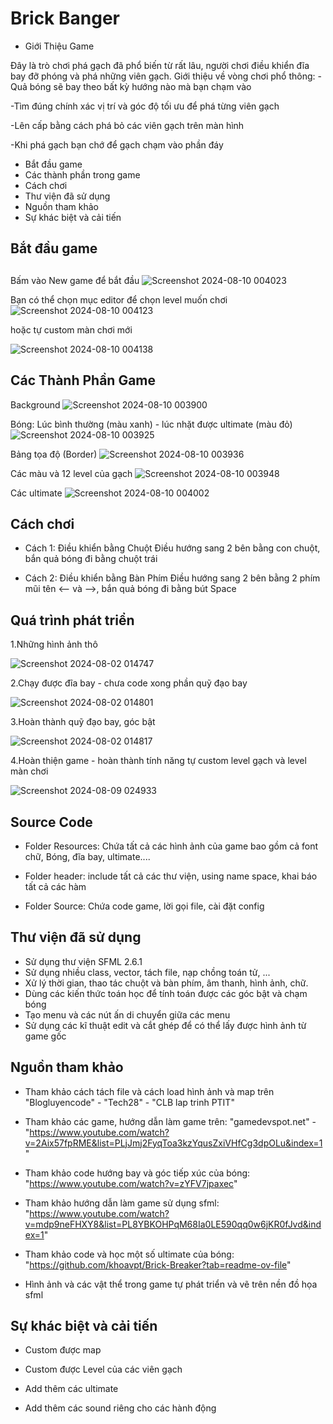 
# Brick Banger
- Giới Thiệu Game

 Đây là trò chơi phá gạch đã phổ biến từ rất lâu, người chơi điều khiển đĩa bay đỡ phóng và phá những viên gạch.
 Giới thiệu về vòng chơi phổ thông:
-Quả bóng sẽ bay theo bất kỳ hướng nào mà bạn chạm vào

-Tìm đúng chính xác vị trí và góc độ tối ưu để phá từng viên gạch

-Lên cấp bằng cách phá bỏ các viên gạch trên màn hình

-Khi phá gạch bạn chớ để gạch chạm vào phần đáy


-  Bắt đầu game
-  Các thành phần trong game
-  Cách chơi
-  Thư viện đã sử dụng
-  Nguồn tham khảo
-  Sự khác biệt và cải tiến
 
   
    

## Bắt đầu game
## 
Bấm vào New game để bắt đầu 
![Screenshot 2024-08-10 004023](https://github.com/user-attachments/assets/b2710f74-c8b5-42e8-89a3-1a342e3c80ae)


Bạn có thể chọn mục editor để chọn level muốn chơi 
![Screenshot 2024-08-10 004123](https://github.com/user-attachments/assets/614d2951-1ccf-4689-9783-dca6271e5446)

hoặc tự custom màn chơi mới

![Screenshot 2024-08-10 004138](https://github.com/user-attachments/assets/79979faa-d2b0-475e-95eb-db4d890aa9e9)
## Các Thành Phần Game
Background
![Screenshot 2024-08-10 003900](https://github.com/user-attachments/assets/71ff5cb4-d166-4aeb-b18e-cd51c21c3aa0)

Bóng: Lúc bình thường (màu xanh) - lúc nhặt được ultimate (màu đỏ)
![Screenshot 2024-08-10 003925](https://github.com/user-attachments/assets/1959cbbd-f243-4139-8295-8976d690fabd)

Bảng tọa độ (Border)
![Screenshot 2024-08-10 003936](https://github.com/user-attachments/assets/ca122cf9-e03a-47ac-88ad-e75c1369f895)

Các màu và 12 level của gạch
![Screenshot 2024-08-10 003948](https://github.com/user-attachments/assets/92e39848-8a53-4179-a27b-779b05bb337d)

Các ultimate
![Screenshot 2024-08-10 004002](https://github.com/user-attachments/assets/eb976dd4-1702-443c-b8fb-386e0780f77d)

## Cách chơi

- Cách 1: Điều khiển bằng Chuột
Điều hướng sang 2 bên bằng con chuột, bắn quả bóng đi bằng chuột trái

- Cách 2: Điều khiển bằng Bàn Phím
Điều hướng sang 2 bên bằng 2 phím mũi tên <-- và -->, bắn quả bóng đi bằng bút Space
## Quá trình phát triển

1.Những hình ảnh thô 

![Screenshot 2024-08-02 014747](https://github.com/user-attachments/assets/ad542caf-0e90-45e3-9cb9-74f818b20471)

2.Chạy được đĩa bay - chưa code xong phần quỹ đạo bay

![Screenshot 2024-08-02 014801](https://github.com/user-attachments/assets/6d443ecc-5374-42e2-9bfc-923cb30c2590)

3.Hoàn thành quỹ đạo bay, góc bật

![Screenshot 2024-08-02 014817](https://github.com/user-attachments/assets/67cb49ee-3d4d-44d7-9911-dd3cc5682503)

4.Hoàn thiện game - hoàn thành tính năng tự custom level gạch và level màn chơi

![Screenshot 2024-08-09 024933](https://github.com/user-attachments/assets/96c7d1cd-0595-4e5a-95bd-79a6ef530423)
## Source Code

- Folder Resources:
Chứa tất cả các hình ảnh của game bao gồm cả font chữ, Bóng, đĩa bay, ultimate....

- Folder header: include tất cả các thư viện, using name space, khai báo tất cả các hàm

- Folder Source: Chứa code game, lời gọi file, cài đặt config


## Thư viện đã sử dụng
- Sử dụng thư viện SFML 2.6.1
- Sử dụng nhiều class, vector, tách file, nạp chồng toán tử, ...
- Xử lý thời gian, thao tác chuột và bàn phím, âm thanh, hình ảnh, chữ.
- Dùng các kiến thức toán học để tính toán được các góc bật và chạm bóng
- Tạo menu và các nút ấn di chuyển giữa các menu
- Sử dụng các kĩ thuật edit và cắt ghép để có thể lấy được hình ảnh từ game gốc
## Nguồn tham khảo
- Tham khảo cách tách file và cách load hình ảnh và map trên "Blogluyencode" - "Tech28" - "CLB lap trinh PTIT"

- Tham khảo các game, hướng dẫn làm game trên: "gamedevspot.net" - "https://www.youtube.com/watch?v=2Aix57fpRME&list=PLjJmj2FyqToa3kzYqusZxiVHfCg3dpOLu&index=1"

- Tham khảo code hướng bay và góc tiếp xúc của bóng: "https://www.youtube.com/watch?v=zYFV7jpaxec"

- Tham khảo hướng dẫn làm game sử dụng sfml: "https://www.youtube.com/watch?v=mdp9neFHXY8&list=PL8YBKOHPqM68Ia0LE590qq0w6jKR0fJvd&index=1"

- Tham khảo code và học một số ultimate của bóng: "https://github.com/khoavpt/Brick-Breaker?tab=readme-ov-file"

- Hình ảnh và các vật thể trong game tự phát triển và vẽ trên nền đồ họa sfml


## Sự khác biệt và cải tiến

- Custom được map

- Custom được Level của các viên gạch

- Add thêm các ultimate

- Add thêm các sound riêng cho các hành động

